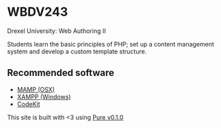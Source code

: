 # WBDV243

Drexel University: Web Authoring II

Students learn the basic principles of PHP; set up a content management system and develop a custom template structure.

## Recommended software

- [MAMP (OSX)](http://www.mamp.info/en/mamp-pro/)
- [XAMPP (Windows)](https://www.apachefriends.org/index.html)
- [CodeKit](http://incident57.com/codekit/)

This site is built with <3 using [Pure v0.1.0](http://purecss.io/)